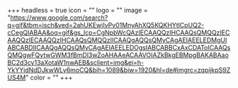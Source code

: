 +++
headless = true
icon = ""
logo = ""
image = "https://www.google.com/search?q=gif&tbm=isch&ved=2ahUKEwjIvPv01MnyAhXQ5KQKHYtlCpUQ2-cCegQIABAA&oq=gif&gs_lcp=CgNpbWcQAzIECAAQQzIHCAAQsQMQQzIECAAQQzIECAAQQzIHCAAQsQMQQzIICAAQgAQQsQMyCAgAEIAEELEDMgUIABCABDIICAAQgAQQsQMyCAgAEIAEELEDOgsIABCABBCxAxCDAToICAAQsQMQgwFQytwGWM3fBmDl3wZoAHAAeACAAVOIAZkBkgEBMpgBAKABAaoBC2d3cy13aXotaW1nwAEB&sclient=img&ei=h-YkYYjdNdDJkwWLy6moCQ&bih=1089&biw=1920&hl=de#imgrc=zqpijkpS9ZUS4M"
color = ""
+++
